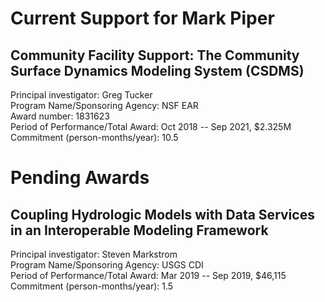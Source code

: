 # Current Support for Mark Piper

## Community Facility Support: The Community Surface Dynamics Modeling System (CSDMS)

Principal investigator: Greg Tucker  
Program Name/Sponsoring Agency: NSF EAR  
Award number: 1831623  
Period of Performance/Total Award: Oct 2018 -- Sep 2021, $2.325M  
Commitment (person-months/year): 10.5  


# Pending Awards

## Coupling Hydrologic Models with Data Services in an Interoperable Modeling Framework

Principal investigator: Steven Markstrom  
Program Name/Sponsoring Agency: USGS CDI  
Period of Performance/Total Award: Mar 2019 -- Sep 2019, $46,115  
Commitment (person-months/year): 1.5  

